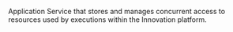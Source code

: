 Application Service that stores and manages concurrent access to resources used by executions within the Innovation platform.